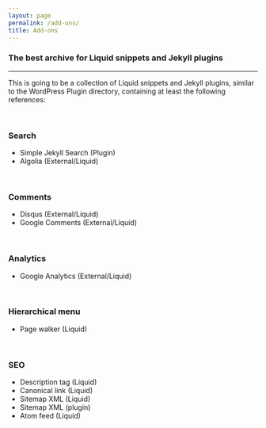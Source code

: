 ```yaml
---
layout: page
permalink: /add-ons/
title: Add-ons
---
```

### The best archive for Liquid snippets and Jekyll plugins
-----

This is going to be a collection of Liquid snippets and Jekyll plugins, similar to the WordPress Plugin directory, containing at least the following references:

<br />

### Search
- Simple Jekyll Search (Plugin)
- Algolia (External/Liquid)

<br />

### Comments
- Disqus (External/Liquid)
- Google Comments (External/Liquid)

<br />

### Analytics
- Google Analytics (External/Liquid)

<br />

### Hierarchical menu
- Page walker (Liquid)

<br />

### SEO
- Description tag (Liquid)
- Canonical link (Liquid)
- Sitemap XML (Liquid)
- Sitemap XML (plugin)
- Atom feed (Liquid)